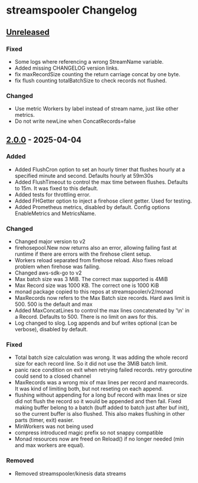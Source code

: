 # streamspooler Changelog

## [Unreleased]

### Fixed

- Some logs where referencing a wrong StreamName variable.
- Added missing CHANGELOG version links.
- fix maxRecordSize counting the return carriage concat by one byte.
- fix flush counting totalBatchSize to check records not flushed.

### Changed

- Use metric Workers by label instead of stream name, just like other metrics.
- Do not write newLine when ConcatRecords=false



## [2.0.0] - 2025-04-04

### Added

- Added FlushCron option to set an hourly timer that flushes hourly at a specified minute and second. Defaults hourly at 59m30s
- Added FlushTimeout to control the max time between flushes. Defaults to 15m. It was fixed to this default.
- Added tests for throttling error.
- Added FHGetter option to inject a firehose client getter. Used for testing.
- Added Prometheus metrics, disabled by default. Config options EnableMetrics and MetricsName.

### Changed

- Changed major version to v2
- firehosepool.New now returns also an error, allowing failing fast at runtime if there are errors with the firehose client setup.
- Workers reload separated from firehose reload. Also fixes reload problem when firehose was failing.
- Changed aws-sdk-go to v2
- Max batch size was 3 MiB. The correct max supported is 4MiB
- Max Record size was 1000 KB. The correct one is 1000 KiB
- monad package copied to this repos at streamspooler/v2/monad
- MaxRecords now refers to the Max Batch size records. Hard aws limit is 500. 500 is the default and max
- Added MaxConcatLines to control the max lines concatenated by '\n' in a Record. Defaults to 500. There is no limit on aws for this.
- Log changed to slog. Log appends and buf writes optional (can be verbose), disabled by default.

### Fixed

- Total batch size calculation was wrong. It was adding the whole record size for each record line. So it did not use the 3MiB batch limit.
- panic race condition on exit when retrying failed records. retry goroutine could send to a closed channel
- MaxRecords was a wrong mix of max lines per record and maxrecords. It was kind of limiting both, but not reseting on each append.
- flushing without appending  for a long buf record with max lines or size did not flush the record so it would be appended and then fail. Fixed making buffer belong to a batch (buff added to batch just after buf init), so the current buffer is also flushed. This also makes flushing in other parts (timer, exit) easier.
- MinWorkers was not being used
- compress introduced magic prefix so not snappy compatible
- Monad resources now are freed on Reload() if no longer needed (min and max workers are equal).

### Removed

- Removed streamspooler/kinesis data streams

[unreleased]: https://github.com/gabrielperezs/streamspooler/compare/v2.0.0...HEAD
[2.0.0]: https://github.com/gabrielperezs/streamspooler/compare/v1.0.0...v2.0.0
